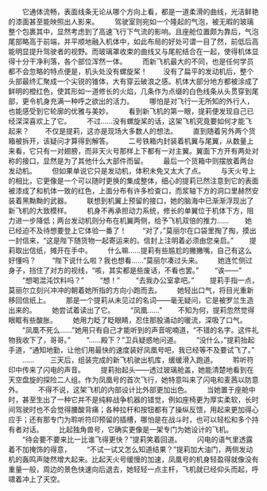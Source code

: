 　　它通体流畅，表面线条无论从哪个方向上看，都是一道柔滑的曲线，光洁鲜艳的漆面甚至能映照出人影来。
　　驾驶室则宛如一个隆起的气泡，被无暇的玻璃整个包裹其中，显然考虑到了高速飞行下气流的影响。且座舱位置颇为靠后，气泡尾部略高于前端，并平顺地融入机体中，如此布局的好处可谓一目了然，前低后高能明显提升驾驶者的视野。而玻璃罩收束的曲线又与尾舵结合在一起，使得机体显得十分干净利落，各个部位浑然一体。
　　而新飞机最大的不同，也是任何学员都不会忽略的特点便是，机头处没有螺旋桨！
　　没有了扁平的发动机后，整个头部最终汇聚成一个尖锐的锥体，大有穿云破浪之感。机体大部分地方都被涂成了鲜明的橙红色，使其形如一道修长的火焰，几条作为点缀的白色线条从头贯穿到尾部，更令机身充满一种呼之欲出的活力。
　　哪怕是对飞行一无所知的外行人，也能感受到它轮廓的优雅与美妙。
　　看到新飞机的第一眼，提莉便发现自己已经深深喜欢上了它。
　　不过……没有螺旋桨的话，这架飞机究竟要如何才能飞起来？
　　不仅是提莉，这亦是现场大多数人的想法。
　　直到随着另外两个货箱被拆开，该疑问才算得到解答。
　　二号铁箱内封装着机翼与尾翼，从数量上来看，它只有一对翅膀，而非天火号那样上下都有一对主翼。翼面下方开有两处对称的接口，显然是为了其他什么大部件而留。
　　最后一个货箱中则摆放着两台发动机。
　　但如果单说它只是发动机，体积未免又太大了点。
　　与天火号上的相比，它更像是一个可以随时更换的集成整体，细心的提莉已然注意到它的表面被漆成了和机体一致的红色，上面分布有许多检查口，而浆轴下方的洞口里赫然安装着黑黝黝的武器。
　　联想到机翼上预留的接口，她的脑海中已渐渐浮现出了新飞机的大致模样。
　　机身不再承担动力系统，修长的单翼位于机体下方，阻力进一步降低；两台发动机则分布在机翼两侧，给予飞机双倍的推力……
　　她已经迫不及待想要登上它体验一番了！
　　“对了，”莫丽尔在口袋里掏了掏，摸出一封信来，“这是陛下随货物一起寄运来的。信封上注明着必须由您亲启。”
　　提莉取出信纸，摊开在手中。
　　什么嘛……提莉有些尴尬的撇撇嘴，自己有这么好懂吗？
　　“陛下说什么啦？我也想看……”莫丽尔凑过头来。
　　她连忙侧过身子，挡住了对方的视线，“咳，其实都是些废话，不看也罢。”
　　“诶——”
　　“想喝混沌饮料吗？”
　　“想！”
　　“去我办公室拿吧。”
　　提莉手指一点，莫丽尔立刻兴冲冲的朝着她所指的方向小跑而去。
　　她轻出口气，将目光重新移回信纸上。
　　那是一个提莉从未见过的名词——毫无疑问，它是被罗兰生造出来的。
　　她尝试着读出了它。
　　“凤凰……”
　　不知为何，提莉忽然觉得眼眶有些酸胀。
　　她用力眨了眨眼睛，忍住那股涌动的暖流，深吸了口气。
　　“凤凰不死么……”她用只有自己才能听到的声音呢喃道，“不错的名字。这件礼物我收下了，哥哥。”
　　“……殿下？”卫兵疑惑地问道。
　　“没什么，”提莉抬起手道，“通知地勤，让他们用最快的速度装好凤凰号吧，我已经等不及要试飞了。”
　　……
　　三天后，组装完成的新飞机驶出机库，缓缓滑入跑道。
　　聆听符印中传来了闪电的声音。
　　提莉抬起头——透过玻璃舱盖，她能清楚地看到在天空盘旋的探险二人组。作为凤凰号的首次飞行，她特意叫来了闪电和麦茜以防意外。
　　不得不说，这架飞机的内部设计比外部更加出色。
　　当她置于座舱中时，甚至生出了一种它并不是纯粹战争机器的错觉，例如座椅更为厚实柔软，长时间驾驶时也不会觉得腰酸背痛；各种拉杆和按钮都有了操纵反馈，用起来更加得心应手；还有那专门为聆听符印预留的插槽，哪怕是在战斗时，也可以轻松和多个持有者对话。
　　比起独角兽号，它确实更像是一架专门为她设计的飞机。
　　“待会要不要来比一比谁飞得更快？”提莉笑着回道。
　　闪电的语气里透露着不加掩饰的得意，
　　“不试一试又怎么知道结果？”提莉加大油门，两侧发动机的轰鸣声陡然增大起来。比起天火号缓慢的加速，凤凰号的机身轻盈得就像没有重量一般，周边的景色快速向后退去，她轻轻一点主杆，飞机就已经仰头而起，呼啸着冲上了天空。